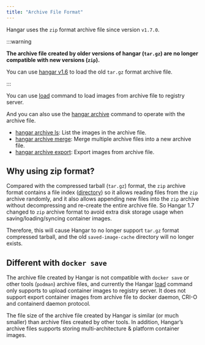 ```yaml
---
title: "Archive File Format"
---
```


Hangar uses the `zip` format archive file since version `v1.7.0`.

:::warning

**The archive file created by older versions of hangar (`tar.gz`) are no longer compatible with new versions (`zip`).**

You can use [hangar v1.6](/docs/v1.6/load/load) to load the old `tar.gz` format archive file.

:::

You can use [load](/docs/v1.7/load/load) command to load images from archive file to registry server.

And you can also use the [hangar archive](/docs/v1.7/archive/) command to operate with the archive file.
- [hangar archive ls](/docs/v1.7/archive/ls): List the images in the archive file.
- [hangar archive merge](/docs/v1.7/archive/merge): Merge multiple archive files into a new archive file.
- [hangar archive export](/docs/v1.7/archive/export): Export images from archive file.

## Why using zip format?

Compared with the compressed tarball (`tar.gz`) format, the `zip` archive format contains a file index ([directory](https://en.wikipedia.org/wiki/ZIP_(file_format)#Structure)) so it allows reading files from the `zip` archive randomly, and it also allows appending new files into the `zip` archive without decompressing and re-create the entire archive file. So Hangar 1.7 changed to `zip` archive format to avoid extra disk storage usage when saving/loading/syncing container images.

Therefore, this will cause Hangar to no longer support `tar.gz` format compressed tarball, and the old `saved-image-cache` directory will no longer exists.


## Different with `docker save`

The archive file created by Hangar is not compatible with `docker save` or other tools (`podman`) archive files,
and currently the Hangar [load](/docs/v1.7/load/load) command only supports to upload container images to registry server.
It does not support export container images from archive file to docker daemon, CRI-O and containerd daemon protocol.

The file size of the archive file created by Hangar is similar (or much smaller) than archive files created by other tools.
In addition, Hangar’s archive files supports storing multi-architecture & platform container images.

